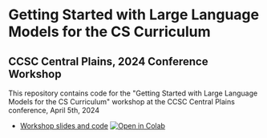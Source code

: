 # Getting Started with Large Language Models for the CS Curriculum
## CCSC Central Plains, 2024 Conference Workshop
This repository contains code for the "Getting Started with Large Language Models for the CS Curriculum" workshop at the CCSC Central Plains conference, April 5th, 2024

* [Workshop slides and code](LLM_Workshop.ipynb) [![Open in Colab](https://colab.research.google.com/assets/colab-badge.svg)](https://colab.research.google.com/github/ericmanley/LLM4CSCurriculumWorkshop/blob/main/LLM_Workshop.ipynb)